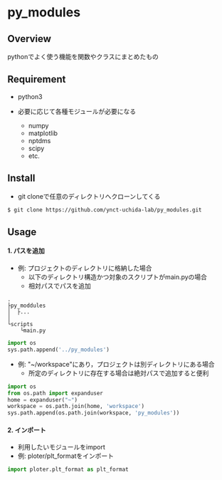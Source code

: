 # py_modules

## Overview

pythonでよく使う機能を関数やクラスにまとめたもの

## Requirement

- python3

- 必要に応じて各種モジュールが必要になる
    - numpy
    - matplotlib
    - nptdms
    - scipy
    - etc.

## Install

- git cloneで任意のディレクトリへクローンしてくる
```sh
$ git clone https://github.com/ynct-uchida-lab/py_modules.git
```

## Usage

#### 1. パスを追加

- 例: プロジェクトのディレクトリに格納した場合
    - 以下のディレクトリ構造かつ対象のスクリプトがmain.pyの場合
    - 相対パスでパスを追加

```
.
├py_moddules
│  ├...    
│
└scripts
    └main.py
```

```python
import os
sys.path.append('../py_modules')
```


- 例: "~/workspace"にあり，プロジェクトは別ディレクトリにある場合
    - 所定のディレクトリに存在する場合は絶対パスで追加すると便利

```python
import os
from os.path import expanduser
home = expanduser("~")
workspace = os.path.join(home, 'workspace')
sys.path.append(os.path.join(workspace, 'py_modules'))
```

#### 2. インポート

- 利用したいモジュールをimport
- 例: ploter/plt_formatをインポート

```python
import ploter.plt_format as plt_format
```

<!-- ## Other -->



